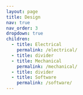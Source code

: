 ```yaml
---
layout: page
title: Design
nav: true
nav_order: 3
dropdown: true
children:
  - title: Electrical
    permalink: /electrical/
  - title: divider
  - title: Mechanical
    permalink: /mechanical/
  - title: divider
  - title: Software
    permalink: /software/
---
```

